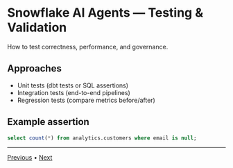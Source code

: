 # Snowflake AI Agents — Testing & Validation

How to test correctness, performance, and governance.


## Approaches
- Unit tests (dbt tests or SQL assertions)
- Integration tests (end-to-end pipelines)
- Regression tests (compare metrics before/after)

## Example assertion
```sql
select count(*) from analytics.customers where email is null;
```

---

[Previous](./4-usage-and-scenarios.md) • [Next](./6-ci-cd-and-deployment.md)
